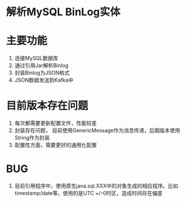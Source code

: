 # 解析MySQL BinLog实体

# 主要功能
1. 连接MySQL数据库
2. 通过引用Jar解析Binlog
3. 封装Binlog为JSON格式
4. JSON数据发送到Kafka中

# 目前版本存在问题
1. 每次都需要更新配置文件，性能较差
2. 封装存在问题， 目前使用GenericMessage作为消息传递，后期版本使用String作为封装
3. 配置性方面，需要更好的通用化配置

# BUG
1. 目前引用程序中，使用原生java.sql.XXX中的对象生成的相应程序。比如timestamp/date等，使用的是UTC +/-0时区，造成时间存在偏差
